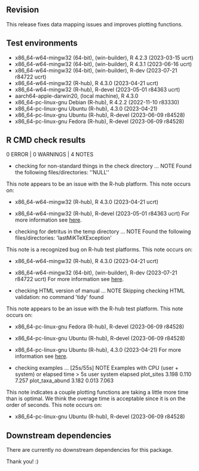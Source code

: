 ## Revision
This release fixes data mapping issues and improves plotting functions.

## Test environments
* x86_64-w64-mingw32 (64-bit), (win-builder), R 4.2.3 (2023-03-15 ucrt)
* x86_64-w64-mingw32 (64-bit), (win-builder), R 4.3.1 (2023-06-16 ucrt)
* x86_64-w64-mingw32 (64-bit), (win-builder), R-dev (2023-07-21 r84722 ucrt)
* x86_64-w64-mingw32 (R-hub), R 4.3.0 (2023-04-21 ucrt)
* x86_64-w64-mingw32 (R-hub), R-devel (2023-05-01 r84363 ucrt)
* aarch64-apple-darwin20, (local machine), R 4.3.0
* x86_64-pc-linux-gnu Debian (R-hub), R 4.2.2 (2022-11-10 r83330)
* x86_64-pc-linux-gnu Ubuntu (R-hub), 4.3.0 (2023-04-21)
* x86_64-pc-linux-gnu Ubuntu (R-hub), R-devel (2023-06-09 r84528)
* x86_64-pc-linux-gnu Fedora (R-hub), R-devel (2023-06-09 r84528)

## R CMD check results
0 ERROR | 0 WARNINGS | 4 NOTES

* checking for non-standard things in the check directory ... NOTE
Found the following files/directories:
  ''NULL''

This note appears to be an issue with the R-hub platform. This note occurs on:
* x86_64-w64-mingw32 (R-hub), R 4.3.0 (2023-04-21 ucrt)
* x86_64-w64-mingw32 (R-hub), R-devel (2023-05-01 r84363 ucrt)
For more information see [here](https://github.com/r-hub/rhub/issues/560).

* checking for detritus in the temp directory ... NOTE
Found the following files/directories:
  'lastMiKTeXException'

This note is a recognized bug on R-hub test platforms. This note occurs on:
* x86_64-w64-mingw32 (R-hub), R 4.3.0 (2023-04-21 ucrt)
* x86_64-w64-mingw32 (64-bit), (win-builder), R-dev (2023-07-21 r84722 ucrt)
For more information see [here](https://community.rstudio.com/t/prep-error-during-rhub-check-for-cran/159467).

* checking HTML version of manual ... NOTE
Skipping checking HTML validation: no command 'tidy' found

This note appears to be an issue with the R-hub test platform. This note occurs on:
* x86_64-pc-linux-gnu Fedora (R-hub), R-devel (2023-06-09 r84528)
* x86_64-pc-linux-gnu Ubuntu (R-hub), R-devel (2023-06-09 r84528)
* x86_64-pc-linux-gnu Ubuntu (R-hub), 4.3.0 (2023-04-21)
For more information see [here](https://stackoverflow.com/questions/74857062/rhub-cran-check-keeps-giving-html-note-on-fedora-test-no-command-tidy-found).

* checking examples ... [25s/55s] NOTE
Examples with CPU (user + system) or elapsed time > 5s
user system elapsed
plot_sites 3.198 0.110 7.257
plot_taxa_abund 3.182 0.013 7.063

This note indicates a couple plotting functions are taking a little more time than is optimal. We think the overage time is acceptable since it is on the order of seconds. This note occurs on:
* x86_64-pc-linux-gnu Ubuntu (R-hub), R-devel (2023-06-09 r84528)

## Downstream dependencies
There are currently no downstream dependencies for this package.

Thank you! :)
